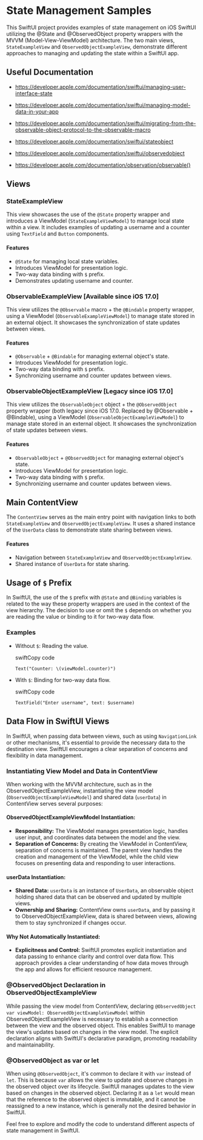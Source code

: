 
# State Management Samples

This SwiftUI project provides examples of state management on iOS SwiftUI utilizing the @State and @ObservedObject property wrappers with the MVVM (Model-View-ViewModel) architecture. The two main views, `StateExampleView` and `ObservedObjectExampleView`, demonstrate different approaches to managing and updating the state within a SwiftUI app.

## Useful Documentation

  - https://developer.apple.com/documentation/swiftui/managing-user-interface-state
   
  - https://developer.apple.com/documentation/swiftui/managing-model-data-in-your-app
   
  - https://developer.apple.com/documentation/swiftui/migrating-from-the-observable-object-protocol-to-the-observable-macro
   
  - https://developer.apple.com/documentation/swiftui/stateobject
   
  - https://developer.apple.com/documentation/swiftui/observedobject
   
  - https://developer.apple.com/documentation/observation/observable()

  

## Views

### StateExampleView

This view showcases the use of the `@State` property wrapper and introduces a ViewModel (`StateExampleViewModel`) to manage local state within a view. It includes examples of updating a username and a counter using `TextField` and `Button` components.

#### Features

-   `@State` for managing local state variables.
-   Introduces ViewModel for presentation logic.
-   Two-way data binding with `$` prefix.
-   Demonstrates updating username and counter.

### ObservableExampleView [Available since iOS 17.0]

This view utilizes the `@Observable` macro + the `@Bindable` property wrapper, using a ViewModel (`ObservableExampleViewModel`) to manage state stored in an external object. It showcases the synchronization of state updates between views.

#### Features

-   `@Observable` + `@Bindable` for managing external object's state.
-   Introduces ViewModel for presentation logic.
-   Two-way data binding with `$` prefix.
-   Synchronizing username and counter updates between views.

### ObservableObjectExampleView [Legacy since iOS 17.0]

This view utilizes the `ObservableObject` object + the `@ObservedObject` property wrapper (both legacy since iOS 17.0. Replaced by @Observable + @Bindable), using a ViewModel (`ObservableObjectExampleViewModel`) to manage state stored in an external object. It showcases the synchronization of state updates between views.

#### Features

-   `ObservableObject` + `@ObservedObject` for managing external object's state.
-   Introduces ViewModel for presentation logic.
-   Two-way data binding with `$` prefix.
-   Synchronizing username and counter updates between views.

## Main ContentView

The `ContentView` serves as the main entry point with navigation links to both `StateExampleView` and `ObservedObjectExampleView`. It uses a shared instance of the `UserData` class to demonstrate state sharing between views.

#### Features

-   Navigation between `StateExampleView` and `ObservedObjectExampleView`.
-   Shared instance of `UserData` for state sharing.

## Usage of `$` Prefix

In SwiftUI, the use of the `$` prefix with `@State` and `@Binding` variables is related to the way these property wrappers are used in the context of the view hierarchy. The decision to use or omit the `$` depends on whether you are reading the value or binding to it for two-way data flow.

### Examples

-   Without `$`: Reading the value.
    
    swiftCopy code
    
    `Text("Counter: \(viewModel.counter)")` 
    
-   With `$`: Binding for two-way data flow.
    
    swiftCopy code
    
    `TextField("Enter username", text: $username)` 
    

## Data Flow in SwiftUI Views

In SwiftUI, when passing data between views, such as using `NavigationLink` or other mechanisms, it's essential to provide the necessary data to the destination view. SwiftUI encourages a clear separation of concerns and flexibility in data management.

### Instantiating View Model and Data in ContentView

When working with the MVVM architecture, such as in the ObservedObjectExampleView, instantiating the view model (`ObservedObjectExampleViewModel`) and shared data (`userData`) in ContentView serves several purposes:

#### ObservedObjectExampleViewModel Instantiation:

- **Responsibility:** The ViewModel manages presentation logic, handles user input, and coordinates data between the model and the view.
- **Separation of Concerns:** By creating the ViewModel in ContentView, separation of concerns is maintained. The parent view handles the creation and management of the ViewModel, while the child view focuses on presenting data and responding to user interactions.

#### userData Instantiation:

- **Shared Data:** `userData` is an instance of `UserData`, an observable object holding shared data that can be observed and updated by multiple views.
- **Ownership and Sharing:** ContentView owns `userData`, and by passing it to ObservedObjectExampleView, data is shared between views, allowing them to stay synchronized if changes occur.

#### Why Not Automatically Instantiated:

- **Explicitness and Control:** SwiftUI promotes explicit instantiation and data passing to enhance clarity and control over data flow. This approach provides a clear understanding of how data moves through the app and allows for efficient resource management.

### @ObservedObject Declaration in ObservedObjectExampleView

While passing the view model from ContentView, declaring `@ObservedObject var viewModel: ObservedObjectExampleViewModel` within ObservedObjectExampleView is necessary to establish a connection between the view and the observed object. This enables SwiftUI to manage the view's updates based on changes in the view model. The explicit declaration aligns with SwiftUI's declarative paradigm, promoting readability and maintainability.

### @ObservedObject as var or let

When using `@ObservedObject`, it's common to declare it with `var` instead of `let`. This is because `var` allows the view to update and observe changes in the observed object over its lifecycle. SwiftUI manages updates to the view based on changes in the observed object. Declaring it as a `let` would mean that the reference to the observed object is immutable, and it cannot be reassigned to a new instance, which is generally not the desired behavior in SwiftUI.



Feel free to explore and modify the code to understand different aspects of state management in SwiftUI.
